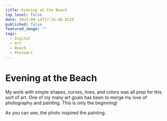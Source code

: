 ```yaml
---
title: Evening at the Beach
top_level: false
date: 2023-09-14T17:24:40.813Z
published: false
featured_image: ""
tags:
  - Digital
  - Art
  - Beach
  - PhotoArt
---
```

# Evening at the Beach

My work with simple shapes, curves, lines, and colors was all prep for this sort of art. One of my many art goals has been to merge my love of photography and painting. This is only the beginning!

As you can see, the photo inspired the painting.